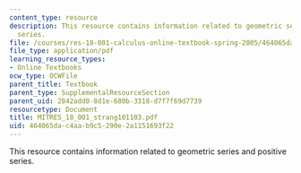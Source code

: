 ```yaml
---
content_type: resource
description: This resource contains information related to geometric series and positive
  series.
file: /courses/res-18-001-calculus-online-textbook-spring-2005/464065dac4aab9c5290e2a1151693f22_MITRES_18_001_strang101103.pdf
file_type: application/pdf
learning_resource_types:
- Online Textbooks
ocw_type: OCWFile
parent_title: Textbook
parent_type: SupplementalResourceSection
parent_uid: 2842add0-8d1e-680b-3318-d7f7f69d7739
resourcetype: Document
title: MITRES_18_001_strang101103.pdf
uid: 464065da-c4aa-b9c5-290e-2a1151693f22
---
```

This resource contains information related to geometric series and positive series.

